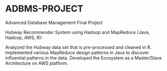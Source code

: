 # ADBMS-PROJECT

Advanced Database Management Final Project

Hubway Recommender System using Hadoop and MapReduce (Java, Hadoop, AWS, R):

Analyzed the Hubway data set that is pre-processed and cleaned in R.
Implemented various MapReduce design patterns in Java to discover influential patterns in the data. 
Developed the Ecosystem as a Master/Slave Architecture on AWS platform.
